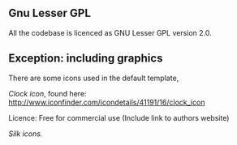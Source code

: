 ## Gnu Lesser GPL

All the codebase is licenced as GNU Lesser GPL version 2.0.


## Exception: including graphics

There are some icons used in the default template, 



*Clock icon*, found here: http://www.iconfinder.com/icondetails/41191/16/clock_icon

Licence: Free for commercial use (Include link to authors website)


*Silk icons.*